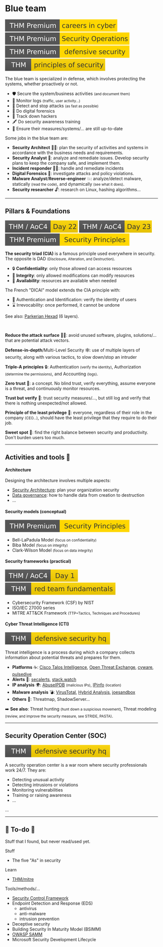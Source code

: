 # Blue team

[![careersincyber](../../_badges/thmp/careersincyber.svg)](https://tryhackme.com/room/careersincyber)
[![securityoperations](../../_badges/thmp/securityoperations.svg)](https://tryhackme.com/room/securityoperations)
[![defensivesecurity](../../_badges/thmp/defensivesecurity.svg)](https://tryhackme.com/room/defensivesecurity)
[![principlesofsecurity](../../_badges/thm/principlesofsecurity.svg)](https://tryhackme.com/room/principlesofsecurity)

<div class="row row-cols-lg-2"><div>

The blue team is specialized in defense, which involves protecting the systems, whether proactively or not.

* 🛡️ Secure the system/business activities <small>(and document them)</small>
* 🔎 Monitor logs <small>(traffic, user activity...)</small>
* 👮 Detect and stop attacks <small>(as fast as possible)</small>
* 🚓 Do digital forensics
* 🐬 Track down hackers
* 🖋️ Do security awareness training
* 🔁 Ensure their measures/systems/... are still up-to-date
</div><div>

Some jobs in the blue team are:

* **Security Architect** 👷‍♂️: plan the security of activities and systems in accordance with the business needs and requirements.
* **Security Analyst** 📝: analyze and remediate issues. Develop security plans to keep the company safe, and implement them.
* **Incident responder** 🧑‍🚒: handle and remediate incidents
* **Digital Forensics** 🔎: investigate attacks and policy violations.
* **Malware Analyst**/**Reverse-engineer** 💥: analyze/detect malware, statically <small>(read the code)</small>, and dynamically <small>(see what it does)</small>.
* **Security researcher** 🔓: research on Linux, hashing algorithms...
</div></div>

<hr class="sep-both">

## Pillars & Foundations

[![adventofcyber4](../../_badges/thm/adventofcyber4/day22.svg)](https://tryhackme.com/room/adventofcyber4)
[![adventofcyber4](../../_badges/thm/adventofcyber4/day23.svg)](https://tryhackme.com/room/adventofcyber4)
[![securityprinciples](../../_badges/thmp/securityprinciples.svg)](https://tryhackme.com/room/securityprinciples)

<div class="row row-cols-lg-2"><div>

**The security triad (CIA)** is a famous principle used everywhere in security. The opposite is DAD <small>(Disclosure, Alteration, and Destruction)</small>.

* 🔒 **Confidentiality**: only those allowed can access resources
* 🔎 **Integrity**: only allowed modifications can modify resources
* 📂 **Availability**: resources are available when needed

The French "DICAI" model extends the CIA principle with:

* 🔑 Authentication and Identification: verify the identity of users
* ⌛ Irrevocability: once performed, it cannot be undone

See also: [Parkerian Hexad](https://en.wikipedia.org/wiki/Parkerian_Hexad) (6 layers).

<br>

**Reduce the attack surface** 🏄‍♂️: avoid unused software, plugins, solutions/... that are potential attack vectors.
</div><div>

**Defense-in-depth**/Multi-Level Security 🕸️: use of multiple layers of security, along with various tactics, to slow down/stop an intruder

**Triple-A principles** 🔒: Authentication <small>(verify the identity)</small>, Authorization <small>(determine the permissions)</small>, and Accounting <small>(logs)</small>.

**Zero trust** 🔎: a concept. No blind trust, verify everything, assume everyone is a threat, and continuously monitor resources.

**Trust but verify** 📇: trust security measures/..., but still log and verify that there is nothing unexpected/not allowed.

**Principle of the least privilege** 👮: everyone, regardless of their role in the company <small>(CEO...)</small>, should have the least privilege that they require to do their job.

**Sweet spot** 🍭: find the right balance between security and productivity. Don't burden users too much.
</div></div>

<hr class="sep-both">

## Activities and tools 🤵

<div class="row row-cols-lg-2"><div>

#### Architecture

Designing the architecture involves multiple aspects:

* [Security Architecture](../architecture/architecture.md): plan your organization security
* [Data governance](../architecture/data.md): how to handle data from creation to destruction
* ...

#### Security models (conceptual)

[![securityprinciples](../../_badges/thmp/securityprinciples.svg)](https://tryhackme.com/room/securityprinciples)

* Bell-LaPadula Model <small>(focus on confidentiality)</small>
* Biba Model <small>(focus on integrity)</small>
* Clark-Wilson Model <small>(focus on data integrity)</small>

#### Security frameworks (practical)

[![adventofcyber4](../../_badges/thm/adventofcyber4/day1.svg)](https://tryhackme.com/room/adventofcyber4)
[![redteamfundamentals](../../_badges/thm/redteamfundamentals.svg)](https://tryhackme.com/room/redteamfundamentals)

* Cybersecurity Framework (CSF) by NIST
* ISO/IEC 27000 series
* MITRE ATT&CK Framework <small>(TTP=Tactics, Techniques and Procedures)</small>
</div><div>

#### Cyber Threat Intelligence (CTI)

[![defensivesecurityhq](../../_badges/thm/defensivesecurityhq.svg)](https://tryhackme.com/room/defensivesecurityhq)

Threat intelligence is a process during which a company collects information about potential threats and prepares for them.

* **Platforms** ☕: [Cisco Talos Intelligence](https://talosintelligence.com/), [Open Threat Exchange](https://otx.alienvault.com/), [cyware](https://cyware.com/), [pulsedive](https://pulsedive.com/)
* **Alerts** 📢: [secalerts](https://secalerts.co/), [stack.watch](https://stack.watch/)
* **IP analysis** 🌍: [AbuseIPDB](https://www.abuseipdb.com/) <small>(malicious IPs)</small>, [IPinfo](https://ipinfo.io/) <small>(location)</small>
* **Malware analysis** 💣: [VirusTotal](https://www.virustotal.com), [Hybrid Analysis](https://www.hybrid-analysis.com/), [joesandbox](https://www.joesandbox.com/#windows)
* **Others** 🎹: Threatmap, ShadowServer...

➡️ **See also**: Threat hunting <small>(hunt down a suspicious movement)</small>, Threat modeling <small>(review, and improve the security measure, see STRIDE, PASTA)</small>.
</div></div>

<hr class="sep-both">

## Security Operation Center (SOC)

[![defensivesecurityhq](../../_badges/thm/defensivesecurityhq.svg)](https://tryhackme.com/room/defensivesecurityhq)

<div class="row row-cols-lg-2"><div>

A security operation center is a war room where security professionals work 24/7. They are:

* Detecting unusual activity
* Detecting intrusions or violations
* Monitoring vulnerabilities
* Training or raising awareness
* ...
</div><div>

...
</div></div>

<hr class="sep-both">

## 👻 To-do 👻

Stuff that I found, but never read/used yet.

<div class="row row-cols-lg-2"><div>

Stuff

* The five "As" in security

Learn

* [THM/mitre](https://tryhackme.com/room/mitre)
</div><div>

Tools/methods/...

* [Security Control Framework](https://securecontrolsframework.com/)
* Endpoint Detection and Response (EDS)
    * antivirus
    * anti-malware
    * intrusion prevention
* Deceptive security
* Building Security In Maturity Model (BSIMM)
* [OWASP SAMM](https://owaspsamm.org/)
* Microsoft Security Development Lifecycle
</div></div>